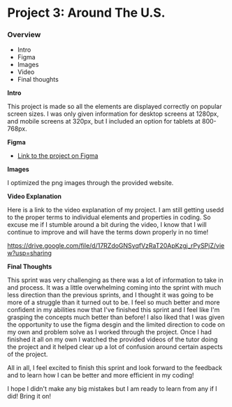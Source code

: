 # Project 3: Around The U.S.

### Overview

- Intro
- Figma
- Images
- Video
- Final thoughts

**Intro**

This project is made so all the elements are displayed correctly on popular screen sizes. I was only given information for desktop screens at 1280px, and mobile screens at 320px, but I included an option for tablets at 800-768px.

**Figma**

- [Link to the project on Figma](https://www.figma.com/file/ii4xxsJ0ghevUOcssTlHZv/Sprint-3%3A-Around-the-US?node-id=0%3A1)

**Images**

I optimized the png images through the provided website.

**Video Explanation**

Here is a link to the video explanation of my project. I am still getting usedd to the proper terms to individual elements and properties in coding. So excuse me if I stumble around a bit during the video, I know that I will continue to improve and will have the terms down properly in no time!

https://drive.google.com/file/d/17RZdoGNSyqfVzRaT20ApKzgj_rPySPjZ/view?usp=sharing

**Final Thoughts**

This sprint was very challenging as there was a lot of information to take in and process. It was a little overwhelming coming into the sprint with much less direction than the previous sprints, and I thought it was going to be more of a struggle than it turned out to be. I feel so much better and more confident in my abilities now that I've finished this sprint and I feel like I'm grasping the concepts much better than before! I also liked that I was given the opportunity to use the figma desgin and the limited direction to code on my own and problem solve as I worked through the project. Once I had finished it all on my own I watched the provided videos of the tutor doing the project and it helped clear up a lot of confusion around certain aspects of the project.

All in all, I feel excited to finish this sprint and look forward to the feedback and to learn how I can be better and more efficient in my coding!

I hope I didn't make any big mistakes but I am ready to learn from any if I did! Bring it on!
